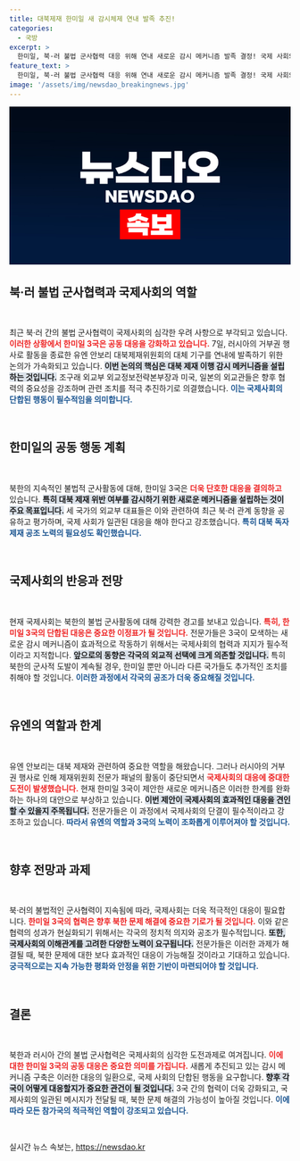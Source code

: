 ```yaml
---
title: 대북제재 한미일 새 감시체제 연내 발족 추진!
categories:
  - 국방
excerpt: >
  한미일, 북·러 불법 군사협력 대응 위해 연내 새로운 감시 메커니즘 발족 결정! 국제 사회의 단합된 대응을 이끌어낼 이 특별한 협력, 그 배경과 향후 전망은? 클릭하여 확인해보세요!
feature_text: >
  한미일, 북·러 불법 군사협력 대응 위해 연내 새로운 감시 메커니즘 발족 결정! 국제 사회의 단합된 대응을 이끌어낼 이 특별한 협력, 그 배경과 향후 전망은? 클릭하여 확인해보세요!
image: '/assets/img/newsdao_breakingnews.jpg'
---
```


<p><img src="/assets/img/newsdao_breakingnews.jpg" alt="cryptoinkorea 속보" /></p>

<h2 data-ke-size="size26">북·러 불법 군사협력과 국제사회의 역할</h2>

<p data-ke-size="size16">&nbsp;</p>

<p>최근 북·러 간의 불법 군사협력이 국제사회의 심각한 우려 사항으로 부각되고 있습니다. <b><span style="color: #ee2323;">이러한 상황에서 한미일 3국은 공동 대응을 강화하고 있습니다.</span></b> 7일, 러시아의 거부권 행사로 활동을 종료한 유엔 안보리 대북제재위원회의 대체 기구를 연내에 발족하기 위한 논의가 가속화되고 있습니다. <b><span style="background-color: #21538527;">이번 논의의 핵심은 대북 제재 이행 감시 메커니즘을 설립하는 것입니다.</span></b> 조구래 외교부 외교정보전략본부장과 미국, 일본의 외교관들은 향후 협력의 중요성을 강조하며 관련 조치를 적극 추진하기로 의결했습니다. <b><span style="color: #1a5490;">이는 국제사회의 단합된 행동이 필수적임을 의미합니다.</span></b></p>

<p data-ke-size="size16">&nbsp;</p>

<h2 data-ke-size="size26">한미일의 공동 행동 계획</h2>

<p data-ke-size="size16">&nbsp;</p>

<p>북한의 지속적인 불법적 군사활동에 대해, 한미일 3국은 <b><span style="color: #ee2323;">더욱 단호한 대응을 결의하고</span></b> 있습니다. <b><span style="background-color: #21538527;">특히 대북 제재 위반 여부를 감시하기 위한 새로운 메커니즘을 설립하는 것이 주요 목표입니다.</span></b> 세 국가의 외교부 대표들은 이와 관련하여 최근 북·러 관계 동향을 공유하고 평가하며, 국제 사회가 일관된 대응을 해야 한다고 강조했습니다. <b><span style="color: #1a5490;">특히 대북 독자 제재 공조 노력의 필요성도 확인했습니다.</span></b></p>

<p data-ke-size="size16">&nbsp;</p>

<h2 data-ke-size="size26">국제사회의 반응과 전망</h2>

<p data-ke-size="size16">&nbsp;</p>

<p>현재 국제사회는 북한의 불법 군사활동에 대해 강력한 경고를 보내고 있습니다. <b><span style="color: #ee2323;">특히, 한미일 3국의 단합된 대응은 중요한 이정표가 될 것입니다.</span></b> 전문가들은 3국이 모색하는 새로운 감시 메커니즘이 효과적으로 작동하기 위해서는 국제사회의 협력과 지지가 필수적이라고 지적합니다. <b><span style="background-color: #21538527;">앞으로의 동향은 각국의 외교적 선택에 크게 의존할 것입니다.</span></b> 특히 북한의 군사적 도발이 계속될 경우, 한미일 뿐만 아니라 다른 국가들도 추가적인 조치를 취해야 할 것입니다. <b><span style="color: #1a5490;">이러한 과정에서 각국의 공조가 더욱 중요해질 것입니다.</span></b></p>

<p data-ke-size="size16">&nbsp;</p>

<h2 data-ke-size="size26">유엔의 역할과 한계</h2>

<p data-ke-size="size16">&nbsp;</p>

<p>유엔 안보리는 대북 제재와 관련하여 중요한 역할을 해왔습니다. 그러나 러시아의 거부권 행사로 인해 제재위원회 전문가 패널의 활동이 중단되면서 <b><span style="color: #ee2323;">국제사회의 대응에 중대한 도전이 발생했습니다.</span></b> 현재 한미일 3국이 제안한 새로운 메커니즘은 이러한 한계를 완화하는 하나의 대안으로 부상하고 있습니다. <b><span style="background-color: #21538527;">이번 제안이 국제사회의 효과적인 대응을 견인할 수 있을지 주목됩니다.</span></b> 전문가들은 이 과정에서 국제사회의 단결이 필수적이라고 강조하고 있습니다. <b><span style="color: #1a5490;">따라서 유엔의 역할과 3국의 노력이 조화롭게 이루어져야 할 것입니다.</span></b></p>

<p data-ke-size="size16">&nbsp;</p>

<h2 data-ke-size="size26">향후 전망과 과제</h2>

<p data-ke-size="size16">&nbsp;</p>

<p>북·러의 불법적인 군사협력이 지속됨에 따라, 국제사회는 더욱 적극적인 대응이 필요합니다. <b><span style="color: #ee2323;">한미일 3국의 협력은 향후 북한 문제 해결에 중요한 기로가 될 것입니다.</span></b> 이와 같은 협력의 성과가 현실화되기 위해서는 각국의 정치적 의지와 공조가 필수적입니다. <b><span style="background-color: #21538527;">또한, 국제사회의 이해관계를 고려한 다양한 노력이 요구됩니다.</span></b> 전문가들은 이러한 과제가 해결될 때, 북한 문제에 대한 보다 효과적인 대응이 가능해질 것이라고 기대하고 있습니다. <b><span style="color: #1a5490;">궁극적으로는 지속 가능한 평화와 안정을 위한 기반이 마련되어야 할 것입니다.</span></b></p>

<p data-ke-size="size16">&nbsp;</p>

<h2 data-ke-size="size26">결론</h2>

<p data-ke-size="size16">&nbsp;</p>

<p>북한과 러시아 간의 불법 군사협력은 국제사회의 심각한 도전과제로 여겨집니다. <b><span style="color: #ee2323;">이에 대한 한미일 3국의 공동 대응은 중요한 의미를 가집니다.</span></b> 새롭게 추진되고 있는 감시 메커니즘 구축은 이러한 대응의 일환으로, 국제 사회의 단합된 행동을 요구합니다. <b><span style="background-color: #21538527;">향후 각국이 어떻게 대응할지가 중요한 관건이 될 것입니다.</span></b> 3국 간의 협력이 더욱 강화되고, 국제사회의 일관된 메시지가 전달될 때, 북한 문제 해결의 가능성이 높아질 것입니다. <b><span style="color: #1a5490;">이에 따라 모든 참가국의 적극적인 역할이 강조되고 있습니다.</span></b></p>

<p data-ke-size="size16">&nbsp;</p>
실시간 뉴스 속보는, <a href="https://newsdao.kr" rel="dofollow">https://newsdao.kr</a>


